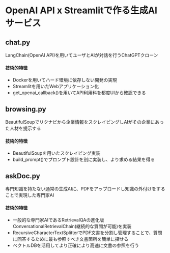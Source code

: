 # OpenAI API x Streamlitで作る生成AIサービス

## chat.py
LangChain(OpenAI API)を用いてユーザとAIが対話を行うChatGPTクローン
#### 技術的特徴
- Dockerを用いてハード環境に依存しない開発の実現
- Streamlitを用いたWebアプリケーション化
- get_openai_callback()を用いてAPI利用料を都度UIから確認できる

## browsing.py
BeautifulSoupでリクナビから企業情報をスクレイピングしAIがその企業にあった人材を提示する
#### 技術的特徴
- BeautifulSoupを用いたスクレイピング実装
- build_prompt()でプロンプト設計を別に実装し、より求める結果を得る

## askDoc.py
専門知識を持たない通常の生成AIに、PDFをアップロードし知識の外付けをすることで実現した専門家AI
#### 技術的特徴
- 一般的な専門家AIであるRetrievalQAの進化版ConversationalRetrievalChain(継続的な質問が可能)を実装
- RecursiveCharacterTextSplitterでPDF文書を分割し管理することで、質問に回答するために最も参照すべき文書箇所を簡単に探せる
- ベクトルDBを活用してより正確により高速に文書の参照を行う
